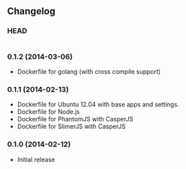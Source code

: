 ## Changelog

### HEAD

```
```

### 0.1.2 (2014-03-06)

* Dockerfile for golang (with cross compile support)

### 0.1.1 (2014-02-13)

* Dockerfile for Ubuntu 12.04 with base apps and settings.
* Dockerfile for Node.js
* Dockerfile for PhantomJS with CasperJS
* Dockerfile for SlimerJS with CasperJS

### 0.1.0 (2014-02-12)

* Initial release